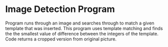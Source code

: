 # Image Detection Program
Program runs through an image and searches through to match a given template that was inserted. This program uses template matching and finds the the smallest value of difference between the integers of the template. Code returns a cropped version from original picture. 
